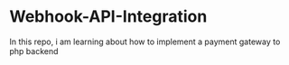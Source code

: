 # Webhook-API-Integration
In this repo, i am learning about how to implement a payment gateway to php backend
